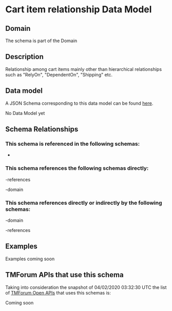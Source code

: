 # Cart item relationship Data Model

## Domain

The  schema is part of the  Domain

## Description

Relationship among cart items mainly other than hierarchical relationships such as &quot;RelyOn&quot;, &quot;DependentOn&quot;, &quot;Shipping&quot; etc.

## Data model

A JSON Schema corresponding to this data model can be found
[here](https://github.com/tmforum-rand/schemas/blob/candidates/Customer/CartItemRelationship.schema.json).

No Data Model yet

## Schema Relationships

### This schema is referenced in the following schemas:

-

### This schema references the following schemas directly:

-references

-domain

### This schema references directly or indirectly by the following schemas:

-domain

-references



## Examples

Examples coming soon

## TMForum APIs that use this schema

Taking into consideration the snapshot of 04/02/2020 03:32:30 UTC the list of [TMForum Open APIs](https://www.tmforum.org/open-apis/) that uses this schemas is:

Coming soon